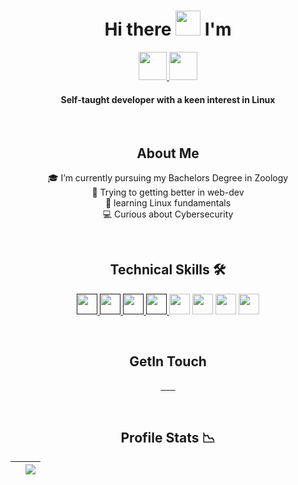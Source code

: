 <h1 align="center"> Hi there <img src="https://media.giphy.com/media/hvRJCLFzcasrR4ia7z/giphy.gif" width="40px"> I'm </h2>

<p align="center">
<a href="#">
    <img height="45px" src="https://img.shields.io/badge/-P%20R%20I%20T%20A%20M-blue?style=for-the-badge" alt="">
<img height="45px"  src="https://img.shields.io/badge/-B%20E%20R%20A-pink?style=for-the-badge" alt="">

</a>

<h4 align="center"> Self-taught developer with a keen interest in Linux</h4>
</p>

<br>

<h2 align="center">About Me</h3>

<p align="center">
🎓 I’m currently pursuing my Bachelors Degree in Zoology <br>
🌱 Trying to getting better in web-dev <br>
🐧 learning Linux fundamentals <br>
💻 Curious about Cybersecurity
</p>

<br>

<h2 align="center"> Technical Skills 🛠 </h2> 
<p align="center">
<a href="">
    <img width="33px" src="https://upload.wikimedia.org/wikipedia/commons/6/6a/JavaScript-logo.png" alt="">
</a>
<a href="">
    <img width="33px" src="https://www.w3.org/html/logo/downloads/HTML5_Badge_512.png" alt="">
</a>
<a href="">
    <img width="33px" src="https://cdn.jsdelivr.net/gh/devicons/devicon@latest/icons/css3/css3-plain.svg"alt="">
</a>
<a href="">
    <img width="33px" src="https://cdn.jsdelivr.net/gh/devicons/devicon/icons/sass/sass-original.svg" />
</a>

<img width="33px"  src="https://cdn.jsdelivr.net/gh/devicons/devicon/icons/git/git-original.svg" />

 <img width="33px"  src="https://cdn.jsdelivr.net/gh/devicons/devicon/icons/linux/linux-original.svg" />

  <img width="33px" src="https://cdn.jsdelivr.net/gh/devicons/devicon/icons/apache/apache-original.svg" />

   <img width="33px"  src="https://cdn.jsdelivr.net/gh/devicons/devicon/icons/bash/bash-original.svg" />
</p>

<br>

<h2 align="center">GetIn Touch</h3>
<p align="center">
<a href="">
    <img src="https://img.shields.io/badge/-Potfolio-%23ff6685?style=for-the-badge&logo=Opsgenie" alt="">
</a>
<a href="">
    <img src="https://img.shields.io/badge/-LINKEDIN-blue?style=for-the-badge&logo=linkedin" alt="">
</a>
<a href="">
    <img src="https://img.shields.io/badge/-GitHub-black?style=for-the-badge&logo=GitHub" alt="">
</a>
<a href="">
    <img src="https://img.shields.io/badge/-GitLab-%23f7ea86?style=for-the-badge&logo=GitLab"alt="">
</a>
<a href="">
    <img src="https://img.shields.io/badge/-Instagram-%23FCAF45%20?style=for-the-badge&logo=instagram" alt="">
</a>
<a href="">
    <img src="https://img.shields.io/badge/-Twitter-skyblue%20?style=for-the-badge&logo=twitter" alt="">
</a>
<a href="">
    <img src="https://img.shields.io/badge/-dev-black?style=for-the-badge&logo=dev.to" alt="">
</a>

</p>

<br>

<h2 align="center">Profile Stats  📉</h2>

|<img align="center" src="https://github-readme-stats.vercel.app/api?username=pritambera2000&count_private=true&show_icons=true&theme=buefy&hide_border=true" alt=""> | <img align="center" src="https://github-readme-stats.vercel.app/api/top-langs/?username=pritambera2000&layout=compact&theme=buefy&hide_border=true">|
| ------------- | ------------- | 
